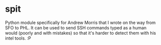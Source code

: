 # spit
Python module specifically for Andrew Morris that I wrote on the way 
from SFO to PHL. It can be used to send SSH commands typed as a human would (poorly and with mistakes) so that it's harder to detect them with his intel tools. :P


